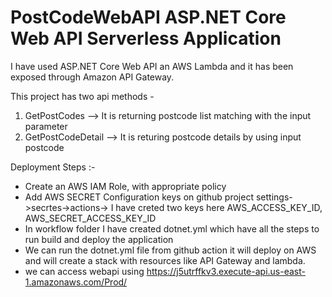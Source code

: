 # PostCodeWebAPI ASP.NET Core Web API Serverless Application

I have used ASP.NET Core Web API an AWS Lambda and it has been exposed through Amazon API Gateway.

This project has two api methods -
1. GetPostCodes --> It is returning postcode list matching with the input parameter
2. GetPostCodeDetail --> It is returing postcode details by using input postcode

Deployment Steps :-

* Create an AWS IAM Role, with appropriate policy 
* Add AWS SECRET Configuration keys on github project settings->secrtes->actions-> I have creted two keys here AWS_ACCESS_KEY_ID, AWS_SECRET_ACCESS_KEY_ID
* In workflow folder I have created dotnet.yml which have all the steps to run build and deploy the application
* We can run the dotnet.yml file from github action it will deploy on AWS and will create a stack with resources like API Gateway and lambda.
* we can access webapi using https://j5utrffkv3.execute-api.us-east-1.amazonaws.com/Prod/
